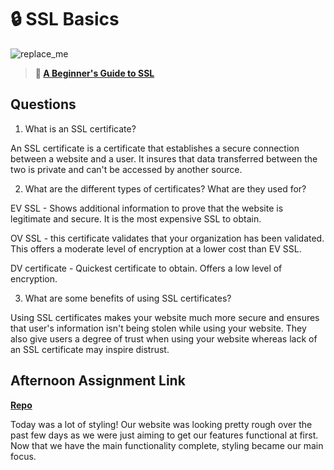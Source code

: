 # 🔒 SSL Basics

![replace_me](https://codeworks.blob.core.windows.net/public/assets/img/illustrations/placeholder.svg)

> **📖 [A Beginner's Guide to SSL](https://codeworksacademy.com/fs-student-guide/resources/wk8-9/07-SSL)**

## Questions

1. What is an SSL certificate?

An SSL certificate is a certificate that establishes a secure connection between a website and a user. It insures that data transferred between the two is private and can't be accessed by another source. 

2. What are the different types of certificates? What are they used for?

EV SSL - Shows additional information to prove that the website is legitimate and secure. It is the most expensive SSL to obtain. 

OV SSL - this certificate validates that your organization has been validated. This offers a moderate level of encryption at a lower cost than EV SSL.

DV certificate - Quickest certificate to obtain. Offers a low level of encryption.

3. What are some benefits of using SSL certificates?

Using SSL certificates makes your website much more secure and ensures that user's information isn't being stolen while using your website. They also give users a degree of trust when using your website whereas lack of an SSL certificate may inspire distrust. 

## Afternoon Assignment Link

**[Repo](https://github.com/CALEBELLIOTT/on-tracker)**

Today was a lot of styling! Our website was looking pretty rough over the past few days as we were just aiming to get our features functional at first. Now that we have the main functionality complete, styling became our main focus. 
